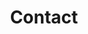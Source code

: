 ---
title: Contact
position: 5
studio-text: "[\\+44 (0)77 7577 8820](tel:\\+447775778820)  \n[studio@michellekellystyle.com](mailto:studio@michellekellystyle.com)"
press-text: "[The Times]()  [The Guardian]()"
copyright: All artwork and photography are copyrighted and protected under international
  copyright laws. Artwork may not be reproduced in any form, stored, or manipulated
  without prior written permission from Michelle Kelly Style and the copyright holders.
address: Unit D, 100 De Beauvoir Road, London N1 4EN
layout: contact
---